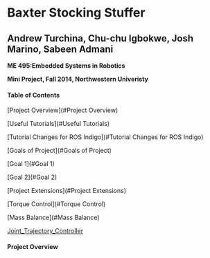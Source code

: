 Baxter Stocking Stuffer
=============================================

Andrew Turchina, Chu-chu Igbokwe, Josh Marino, Sabeen Admani
---------------------------------------------


**ME 495:Embedded Systems in Robotics**

**Mini Project, Fall 2014, Northwestern Univeristy**

#### Table of Contents ####
[Project Overview](#Project Overview)

[Useful Tutorials](#Useful Tutorials)

[Tutorial Changes for ROS Indigo](#Tutorial Changes for ROS Indigo)

[Goals of Project](#Goals of Project)

[Goal 1](#Goal 1)

[Goal 2](#Goal 2)

[Project Extensions](#Project Extensions)

[Torque Control](#Torque Control)

[Mass Balance](#Mass Balance)

[Joint_Trajectory_Controller](#Joint_Trajectory_Controller)



#### Project Overview  <a name="Project Overview"></a>
